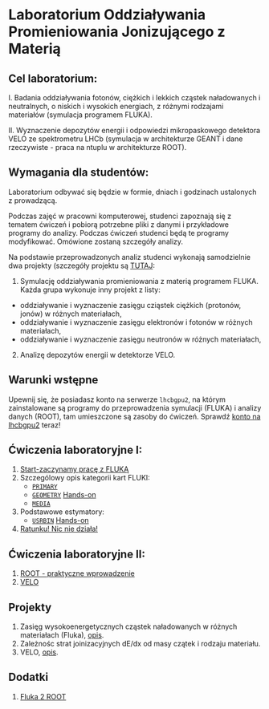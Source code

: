 
# Laboratorium Oddziaływania Promieniowania Jonizującego z Materią

## Cel laboratorium:
   I. Badania oddziaływania fotonów, ciężkich i lekkich cząstek naładowanych i neutralnych, o niskich i wysokich energiach, z różnymi rodzajami materiałów (symulacja programem FLUKA).

   II. Wyznaczenie depozytów energii i odpowiedzi mikropaskowego detektora VELO ze spektrometru LHCb (symulacja w architekturze GEANT i dane rzeczywiste - praca na ntuplu w architekturze ROOT).

## Wymagania dla studentów:
Laboratorium odbywać się będzie w formie, dniach i godzinach ustalonych z prowadzącą.

Podczas zajęć w pracowni komputerowej, studenci zapoznają się z tematem ćwiczeń i pobiorą potrzebne pliki z danymi i przykładowe programy do analizy.
Podczas ćwiczeń studenci będą te programy modyfikować. Omówione zostaną szczegóły analizy.

Na podstawie przeprowadzonych analiz studenci wykonają samodzielnie dwa projekty (szczegóły projektu są [TUTAJ](Stopping.md):
1. Symulację oddziaływania promieniowania z materią programem FLUKA. Każda grupa wykonuje inny projekt z listy:
- oddziaływanie i wyznaczenie zasięgu cziąstek ciężkich (protonów, jonów) w różnych materiałach,
- oddziaływanie i wyznaczenie zasięgu elektronów i fotonów w różnych materiałach,
- oddziaływanie i wyznaczenie zasięgu neutronów w różnych materiałach,
2. Analizę depozytów energii w detektorze VELO.

## Warunki wstępne 
Upewnij się, że posiadasz konto na serwerze `lhcbgpu2`, na którym zainstalowane są programy do przeprowadzenia symulacji (FLUKA) i  analizy danych (ROOT), tam umieszczone są zasoby do ćwiczeń. Sprawdź [konto na lhcbgpu2](lhcb1.md) teraz!

## Ćwiczenia laboratoryjne I:
1. [Start-zaczynamy pracę z FLUKĄ](Start.md)
2. Szczególowy opis kategorii kart FLUKI: 
   - [`PRIMARY`](Primary.md)
   - [`GEOMETRY`](Geometry.md) [Hands-on](https://agnieszkamucha.github.io/OPJzM/Files/Geometry.pdf)
   - [`MEDIA`](Media.md)
3. Podstawowe estymatory:
   - [`USRBIN`](Estymatory.md) [Hands-on](https://agnieszkamucha.github.io/OPJzM/Files/Scoring.pdf)
4. [Ratunku! Nic nie działa!](Ratunek.md)

## Ćwiczenia laboratoryjne II:
1. [ROOT - praktyczne wprowadzenie](Root.md)
2. [VELO](Velo.md) 

## Projekty
1. Zasięg wysokoenergetycznych cząstek naładowanych w różnych materiałach (Fluka), [opis](Stopping.md). <br>
2. Zależnośc strat joinizacyjnych dE/dx od masy czątek i rodzaju materiału.
3. VELO, [opis](VELO.md).

## Dodatki
1. [Fluka 2 ROOT](Floot.md)
